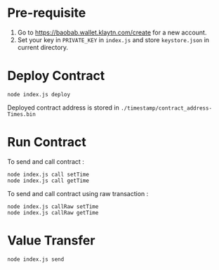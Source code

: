 # Pre-requisite
1. Go to https://baobab.wallet.klaytn.com/create for a new account.
2. Set your key in `PRIVATE_KEY` in `index.js` and store `keystore.json` in current directory.

# Deploy Contract
```
node index.js deploy
```
Deployed contract address is stored in `./timestamp/contract_address-Times.bin`

# Run Contract
To send and call contract :
```
node index.js call setTime
node index.js call getTime
```
To send and call contract using raw transaction :
```
node index.js callRaw setTime
node index.js callRaw getTime
```
# Value Transfer
```
node index.js send
```